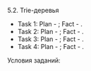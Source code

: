5.2. Trie-деревья

 - Task 1: Plan - ; Fact - .
 - Task 2: Plan - ; Fact - .
 - Task 3: Plan - ; Fact - .
 - Task 4: Plan - ; Fact - .

Условия заданий: 
